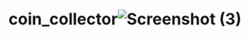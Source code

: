 # coin_collector![Screenshot (3)](https://github.com/babli1220/coin_collector/assets/97348566/ee328a98-7bc4-418c-a255-de637d6284ee)
